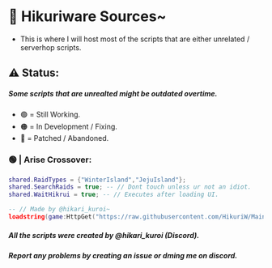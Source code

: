 # 📜 Hikuriware Sources~
- This is where I will host most of the scripts that are either unrelated / serverhop scripts.

## ⚠️ Status:
##### Some scripts that are unrealted might be outdated overtime.
- 🟢 = Still Working.
- 🟠 = In Development / Fixing.
- 🔴 = Patched / Abandoned.

### 🟢 | Arise Crossover:
```lua
shared.RaidTypes = {"WinterIsland","JejuIsland"};
shared.SearchRaids = true; -- // Dont touch unless ur not an idiot.
shared.WaitHikrui = true; -- // Executes after loading UI.

-- // Made by @hikari_kuroi~
loadstring(game:HttpGet("https://raw.githubusercontent.com/HikuriW/Main/home/Resources/ACEventFinder.lua"))();
```

##### All the scripts were created by @hikari_kuroi (Discord).
##### Report any problems by creating an issue or dming me on discord.
